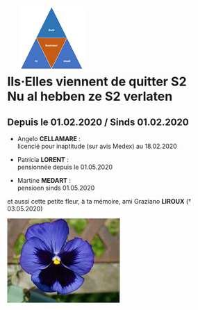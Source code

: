 <link rel="stylesheet" href="foghorn2.css">
<link rel="stylesheet" href="Ulysses.css">
<link rel="stylesheet" href="S2.css">

# &nbsp;&nbsp;&nbsp; ![](b2ub.png)<br>Ils&middot;Elles viennent de quitter S2<br>Nu al hebben ze S2 verlaten 

## Depuis le 01.02.2020 / Sinds 01.02.2020

* Angelo **CELLAMARE** :<br>licencié pour inaptitude (sur avis Medex) au 18.02.2020

* Patricia **LORENT** :<br>pensionnée depuis le 01.05.2020

* Martine **MEDART** :<br>pensioen sinds 01.05.2020

et aussi cette petite fleur, à ta mémoire, ami Graziano **LIROUX** (&dagger; 03.05.2020)

![](hommage_Graziano.jpg)